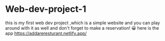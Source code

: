 # Web-dev-project-1
this is my first web dev project ,which is a simple website and you can play around with it as well and don't forget to make a reservation! 😀
here is the app   https://addareresturant.netlify.app/
